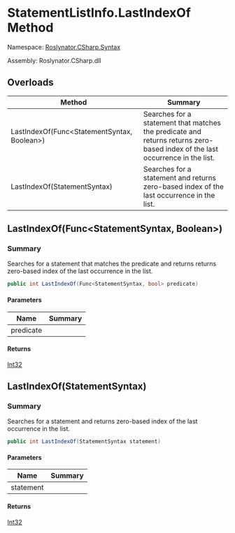 # StatementListInfo\.LastIndexOf Method

Namespace: [Roslynator.CSharp.Syntax](../../README.md)

Assembly: Roslynator\.CSharp\.dll

## Overloads

| Method | Summary |
| ------ | ------- |
| LastIndexOf\(Func\<StatementSyntax, Boolean>\) | Searches for a statement that matches the predicate and returns returns zero\-based index of the last occurrence in the list\. |
| LastIndexOf\(StatementSyntax\) | Searches for a statement and returns zero\-based index of the last occurrence in the list\. |

## LastIndexOf\(Func\<StatementSyntax, Boolean>\)

### Summary

Searches for a statement that matches the predicate and returns returns zero\-based index of the last occurrence in the list\.

```csharp
public int LastIndexOf(Func<StatementSyntax, bool> predicate)
```

#### Parameters

| Name | Summary |
| ---- | ------- |
| predicate | |

#### Returns

[Int32](https://docs.microsoft.com/en-us/dotnet/api/system.int32)

## LastIndexOf\(StatementSyntax\)

### Summary

Searches for a statement and returns zero\-based index of the last occurrence in the list\.

```csharp
public int LastIndexOf(StatementSyntax statement)
```

#### Parameters

| Name | Summary |
| ---- | ------- |
| statement | |

#### Returns

[Int32](https://docs.microsoft.com/en-us/dotnet/api/system.int32)

